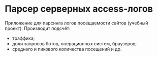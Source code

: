 # Парсер серверных access-логов

Приложение для парсинга логов посещаемости сайтов (учебный проект).
Производит подсчёт: 
- траффика;
- доли запросов ботов, операционных систем, браузеров;
- среднего и пикового количества посещений и др.